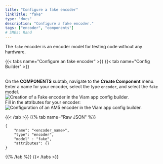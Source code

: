 ```yaml
---
title: "Configure a fake encoder"
linkTitle: "fake"
type: "docs"
description: "Configure a fake encoder."
tags: ["encoder", "components"]
# SMEs: Rand
---
```


The `fake` encoder is an encoder model for testing code without any hardware.

{{< tabs name="Configure an fake encoder" >}}
{{< tab name="Config Builder" >}}

<br>
On the <b>COMPONENTS</b> subtab, navigate to the <b>Create Component</b> menu.
Enter a name for your encoder, select the type <code>encoder</code>, and select the <code>fake</code> model.
<br>
<img src="../img/create-fake.png" alt="Creation of a Fake encoder in the Viam app config builder." style="max-width:600px" />
<br>
Fill in the attributes for your encoder:
<br>
<img src="../img/configure-fake.png" alt="Configuration of an AM5 encoder in the Viam app config builder." />
<br>

{{< /tab >}}
{{% tab name="Raw JSON" %}}

```json-viam {class="line-numbers linkable-line-numbers"}
{
    "name": "<encoder_name>",
    "type": "encoder",
    "model" : "fake",
    "attributes": {}
}
```

{{% /tab %}}
{{< /tabs >}}
